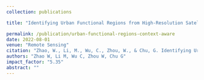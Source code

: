 ```yaml
---
collection: publications

title: "Identifying Urban Functional Regions from High-Resolution Satellite Images Using a Context-Aware Segmentation Network"

permalink: /publication/urban-functional-regions-context-aware
date: 2022-08-01
venue: "Remote Sensing"
citation: "Zhao, W., Li, M., Wu, C., Zhou, W., & Chu, G. Identifying Urban Functional Regions from High-Resolution Satellite Images Using a Context-Aware Segmentation Network. Remote Sensing, 14(16), 3996."
authors: "Zhao W, Li M, Wu C, Zhou W, Chu G"
impact_factor: "5.35"
abstract: ""
---
```

